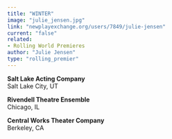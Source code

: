 ```yaml
---
title: "WINTER"
image: "julie_jensen.jpg"
link: "newplayexchange.org/users/7849/julie-jensen"
current: "false"
related:
- Rolling World Premieres
author: "Julie Jensen"
type: "rolling_premier"
---
```


**Salt Lake Acting Company**\
Salt Lake City, UT

**Rivendell Theatre Ensemble**\
Chicago, IL

**Central Works Theater Company**\
Berkeley, CA
